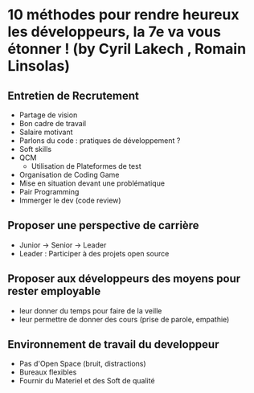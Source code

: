 # 10 méthodes pour rendre heureux les développeurs, la 7e va vous étonner ! (by Cyril Lakech , Romain Linsolas)

## Entretien de Recrutement 
- Partage de vision
- Bon cadre de travail 
- Salaire motivant
- Parlons du code : pratiques de développement ?
- Soft skills
- QCM
  - Utilisation de Plateformes de test
- Organisation de Coding Game
- Mise en situation devant une problématique
- Pair Programming
- Immerger le dev (code review)

## Proposer une perspective de carrière
- Junior -> Senior -> Leader
- Leader : Participer à des projets open source

## Proposer aux développeurs des moyens pour rester employable
 - leur donner du temps pour faire de la veille
 - leur permettre de donner des cours (prise de parole, empathie)

## Environnement de travail du developpeur
- Pas d'Open Space (bruit, distractions)
- Bureaux flexibles
- Fournir du Materiel et des Soft de qualité
